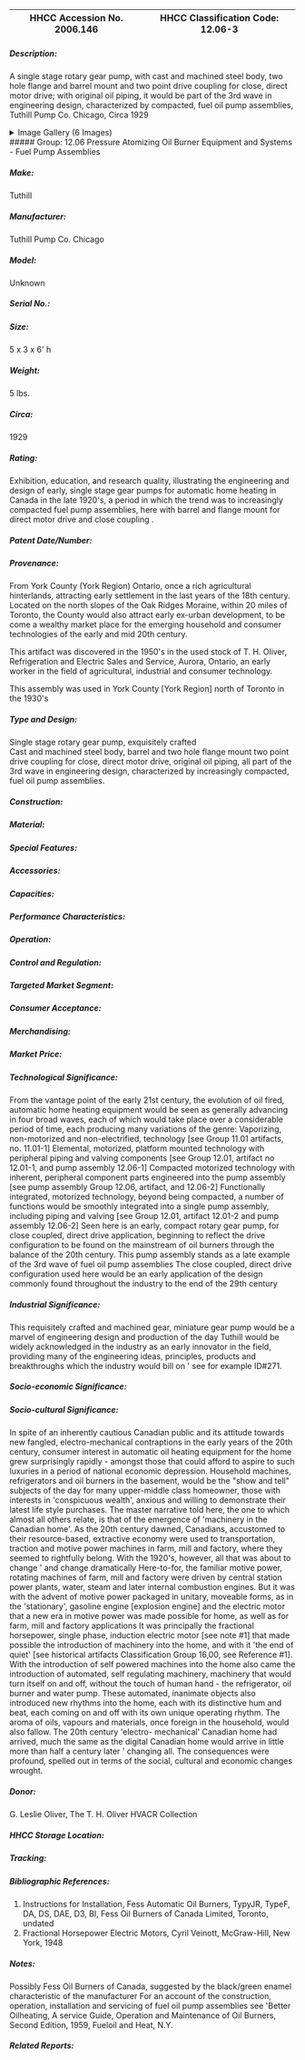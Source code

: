 | **HHCC Accession No. 2006.146** |**HHCC Classification Code:  12.06-3**|
| ----------- | ----------- |
##### Description:
A single stage rotary gear pump, with cast and machined steel body, two hole flange and barrel mount and two point drive coupling for close, direct motor drive; with original oil piping, it would be  part of the 3rd wave in engineering design, characterized by compacted, fuel oil pump assemblies, Tuthill Pump Co. Chicago, Circa 1929


<details>
	<summary>Image Gallery (6 Images)</summary>
<div class="gallery gallery-wrapper--full" contenteditable="false" data-is-empty="false" data-translation="Add images" data-columns="6">
<figure class="gallery__item"><a href="#DOMAIN_NAME#gallery/12.06-3.jpg" data-size="2129x1004"><img src="#DOMAIN_NAME#gallery/12.06-3-thumbnail.jpg" alt=""></a></figure>
<figure class="gallery__item"><a href="#DOMAIN_NAME#gallery/12.06-3a.jpg" data-size="1821x1179"><img src="#DOMAIN_NAME#gallery/12.06-3a-thumbnail.jpg" alt=""></a></figure>
<figure class="gallery__item"><a href="#DOMAIN_NAME#gallery/12.06-3b.jpg" data-size="1930x1644"><img src="#DOMAIN_NAME#gallery/12.06-3b-thumbnail.jpg" alt=""></a></figure>
<figure class="gallery__item"><a href="#DOMAIN_NAME#gallery/12.06-3c.jpg" data-size="2089x1322"><img src="#DOMAIN_NAME#gallery/12.06-3c-thumbnail.jpg" alt=""></a></figure>
<figure class="gallery__item"><a href="#DOMAIN_NAME#gallery/12.06-3d.jpg" data-size="2137x1141"><img src="#DOMAIN_NAME#gallery/12.06-3d-thumbnail.jpg" alt=""></a></figure>
<figure class="gallery__item"><a href="#DOMAIN_NAME#gallery/12.06-3e.jpg" data-size="1778x1500"><img src="#DOMAIN_NAME#gallery/12.06-3e-thumbnail.jpg" alt=""></a></figure>
</div>
</details>
##### Group:
12.06 Pressure Atomizing Oil Burner Equipment and Systems - Fuel Pump Assemblies

##### Make:
Tuthill

##### Manufacturer:
Tuthill Pump Co. Chicago

##### Model:
Unknown

##### Serial No.:


##### Size:
5 x 3 x 6' h

##### Weight:
5 lbs.

##### Circa:
1929

##### Rating:
Exhibition, education, and research quality, illustrating the engineering and design of early, single stage gear pumps for automatic home heating in Canada in the late  1920's, a period in which the trend was to increasingly compacted fuel pump assemblies, here with  barrel and flange mount for direct motor drive and close coupling .

##### Patent Date/Number:


##### Provenance:
From York County (York Region) Ontario, once a rich agricultural hinterlands, attracting early settlement in the last years of the 18th century. Located on the north slopes of the Oak Ridges Moraine, within 20 miles of Toronto, the County would also attract early ex-urban development, to be come a wealthy market place for the emerging household and consumer technologies of the early and mid 20th century. 

This artifact was discovered in the 1950's in the used stock of T. H. Oliver, Refrigeration and Electric Sales and Service, Aurora, Ontario, an early worker in the field of agricultural, industrial and consumer technology. 

This assembly was used in York County [York Region] north of Toronto in the 1930's

##### Type and Design:
Single stage rotary gear pump, exquisitely crafted  
Cast and machined steel body, 
barrel and two hole  flange mount 
two point drive coupling for close, direct motor drive, 
original oil piping, 
all part of the 3rd wave in engineering design, characterized by increasingly compacted, fuel oil pump assemblies.

##### Construction:


##### Material:


##### Special Features:


##### Accessories:


##### Capacities:


##### Performance Characteristics:


##### Operation:


##### Control and Regulation:


##### Targeted Market Segment:


##### Consumer Acceptance:


##### Merchandising:


##### Market Price:


##### Technological Significance:
From the vantage point of the early 21st century, the evolution of oil fired, automatic home heating equipment would be seen as generally advancing in four broad waves, each of which would take place over a considerable period of time, each producing many variations of the genre:
Vaporizing, non-motorized and non-electrified, technology [see Group 11.01 artifacts, no. 11.01-1]
Elemental,  motorized, platform mounted technology with peripheral piping and valving components [see Group 12.01, artifact no 12.01-1, and pump assembly 12.06-1]
Compacted motorized technology with inherent, peripheral component parts engineered into the pump assembly [see pump assembly Group 12.06, artifact, and 12.06-2]
Functionally integrated, motorized technology, beyond being compacted, a number of functions would be smoothly integrated into a single pump assembly, including piping and valving [see Group 12.01, artifact 12.01-2 and pump assembly 12.06-2] 
Seen here is an early, compact rotary gear pump, for close coupled, direct drive application, beginning to reflect the drive configuration to be found on the mainstream of oil burners through the balance of the 20th century.
This pump assembly stands as a late example of the 3rd wave of  fuel oil pump assemblies
The close coupled, direct drive configuration used here would be an early application of the design commonly found throughout the industry to the end of the 29th century

##### Industrial Significance:
This  requisitely crafted and machined gear, miniature  gear pump would be a marvel of engineering design and production of the day
Tuthill would be widely acknowledged in the industry as an early innovator in the field, providing many of the engineering ideas, principles, products and breakthroughs which the industry would bill on ' see for example ID#271.

##### Socio-economic Significance:


##### Socio-cultural Significance:
In spite of an inherently cautious Canadian public and its attitude towards new fangled, electro-mechanical contraptions in the early years of the 20th century, consumer interest in automatic oil heating equipment for the home grew surprisingly rapidly - amongst those that could afford to aspire to such luxuries in a period of national economic depression.
Household machines, refrigerators and oil burners in the basement, would be the "show and tell" subjects of the day for many upper-middle class homeowner, those with interests in 'conspicuous wealth', anxious and willing to demonstrate their latest life style purchases.
The master narrative told here, the one to which almost all others relate, is that of the emergence of 'machinery in the Canadian home'. As the 20th century dawned, Canadians, accustomed to their resource-based, extractive economy were used to transportation, traction and motive power machines in farm, mill and factory, where they seemed to rightfully belong. With the 1920's, however, all that was about to change ' and change dramatically
Here-to-for, the familiar motive power, rotating machines of farm, mill and factory were driven by central station power plants, water, steam and later internal combustion engines. But it was with the advent of motive power packaged in unitary, moveable forms, as in the 'stationary', gasoline engine [explosion engine] and the electric motor that a new era in motive power was made possible for home, as well as for farm, mill and factory applications
It was principally the fractional horsepower, single phase, induction electric motor [see note #1] that made possible the introduction of machinery into the home, and with it 'the end of quiet' [see historical artifacts Classification Group 16,00, see Reference #1].  
With the introduction of self powered machines into the home also came the introduction of automated, self regulating machinery, machinery that would turn itself on and off, without the touch of human hand - the refrigerator, oil burner and water pump. 
These automated, inanimate objects also introduced new rhythms into the home, each with its distinctive hum and beat, each coming on and off with its own unique operating rhythm.  The aroma of oils, vapours and materials, once foreign in the household, would also fallow. The 20th century 'electro- mechanical' Canadian home had arrived, much the same as the digital Canadian home would arrive in little more than half a century later ' changing all.  The consequences were profound, spelled out in terms of the social, cultural and economic changes wrought.

##### Donor:
G. Leslie Oliver, The T. H. Oliver HVACR Collection

##### HHCC Storage Location:


##### Tracking:


##### Bibliographic References:
1) Instructions for Installation, Fess Automatic Oil Burners, TypyJR, TypeF, DA, DS, DAE, D3, BI, Fess Oil Burners of Canada Limited, Toronto, undated 
2)   Fractional Horsepower Electric Motors, Cyril Veinott, McGraw-Hill, New York,  1948

##### Notes:
Possibly Fess Oil Burners of Canada, suggested by the black/green enamel characteristic of the manufacturer
For an account of the construction, operation, installation and servicing of fuel oil pump assemblies see 'Better Oilheating, A service Guide, Operation and Maintenance of Oil Burners, Second Edition, 1959, Fueloil and Heat, N.Y.

##### Related Reports:

